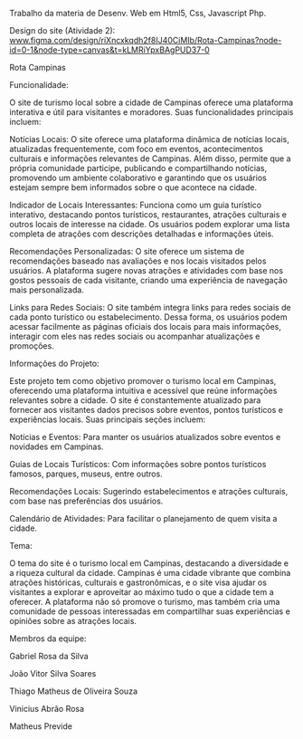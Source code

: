 Trabalho da materia de Desenv. Web em Html5, Css, Javascript Php.                                

 Design do site (Atividade 2):                                   
 www.figma.com/design/riXncxkqdh2f8IJ40CiMIb/Rota-Campinas?node-id=0-1&node-type=canvas&t=kLMRiYpxBAgPUD37-0                                          
                                  
                                                          
Rota Campinas

Funcionalidade:




O site de turismo local sobre a cidade de Campinas oferece uma plataforma interativa e útil para visitantes e moradores. Suas funcionalidades principais incluem:

Notícias Locais: O site oferece uma plataforma dinâmica de notícias locais, atualizadas frequentemente, com foco em eventos, acontecimentos culturais e informações relevantes de Campinas. Além disso, permite que a própria comunidade participe, publicando e compartilhando notícias, promovendo um ambiente colaborativo e garantindo que os usuários estejam sempre bem informados sobre o que acontece na cidade.

Indicador de Locais Interessantes: Funciona como um guia turístico interativo, destacando pontos turísticos, restaurantes, atrações culturais e outros locais de interesse na cidade. Os usuários podem explorar uma lista completa de atrações com descrições detalhadas e informações úteis.

Recomendações Personalizadas: O site oferece um sistema de recomendações baseado nas avaliações e nos locais visitados pelos usuários. A plataforma sugere novas atrações e atividades com base nos gostos pessoais de cada visitante, criando uma experiência de navegação mais personalizada.

Links para Redes Sociais: O site também integra links para redes sociais de cada ponto turístico ou estabelecimento. Dessa forma, os usuários podem acessar facilmente as páginas oficiais dos locais para mais informações, interagir com eles nas redes sociais ou acompanhar atualizações e promoções.




Informações do Projeto:




Este projeto tem como objetivo promover o turismo local em Campinas, oferecendo uma plataforma intuitiva e acessível que reúne informações relevantes sobre a cidade. O site é constantemente atualizado para fornecer aos visitantes dados precisos sobre eventos, pontos turísticos e experiências locais. Suas principais seções incluem:

Notícias e Eventos: Para manter os usuários atualizados sobre eventos e novidades em Campinas.

Guias de Locais Turísticos: Com informações sobre pontos turísticos famosos, parques, museus, entre outros.

Recomendações Locais: Sugerindo estabelecimentos e atrações culturais, com base nas preferências dos usuários.

Calendário de Atividades: Para facilitar o planejamento de quem visita a cidade.




Tema:




O tema do site é o turismo local em Campinas, destacando a diversidade e a riqueza cultural da cidade. Campinas é uma cidade vibrante que combina atrações históricas, culturais e gastronômicas, e o site visa ajudar os visitantes a explorar e aproveitar ao máximo tudo o que a cidade tem a oferecer. A plataforma não só promove o turismo, mas também cria uma comunidade de pessoas interessadas em compartilhar suas experiências e opiniões sobre as atrações locais.




Membros da equipe:


Gabriel Rosa da Silva

João Vitor Silva Soares

Thiago Matheus de Oliveira Souza

Vinicius Abrão Rosa

Matheus Previde 
